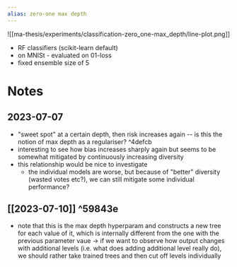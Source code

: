 ```yaml
---
alias: zero-one max depth
---
```


![[ma-thesis/experiments/classification-zero_one-max_depth/line-plot.png]]

- RF classifiers (scikit-learn default)
- on MNISt - evaluated on 01-loss
- fixed ensemble size of $5$
# Notes
## 2023-07-07
- "sweet spot" at a certain depth, then risk increases again -- is this the notion of max depth as a regulariser? ^4defcb
- interesting to see how bias increases sharply again but seems to be somewhat mitigated by continuously increasing diversity
- this relationship would be nice to investigate
    - the individual models are worse, but because of "better" diversity (wasted votes etc?), we can still mitigate
        some individual performance?
## [[2023-07-10]] ^59843e
- note that this is the max depth hyperparam and constructs a new tree for each value of it, which is internally different from the one with the previous parameter vaue -> if we want to observe how output changes with additional levels (i.e. what does adding additional level really do), we should rather take trained trees and then cut off levels individually